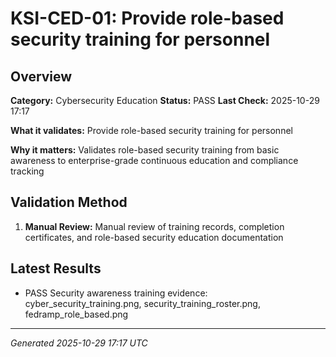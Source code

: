 # KSI-CED-01: Provide role-based security training for personnel

## Overview

**Category:** Cybersecurity Education
**Status:** PASS
**Last Check:** 2025-10-29 17:17

**What it validates:** Provide role-based security training for personnel

**Why it matters:** Validates role-based security training from basic awareness to enterprise-grade continuous education and compliance tracking

## Validation Method

1. **Manual Review:** Manual review of training records, completion certificates, and role-based security education documentation

## Latest Results

- PASS Security awareness training evidence: cyber_security_training.png, security_training_roster.png, fedramp_role_based.png

---
*Generated 2025-10-29 17:17 UTC*